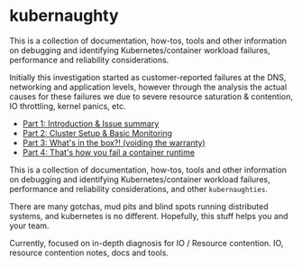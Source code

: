 # kubernaughty

This is a collection of documentation, how-tos, tools and other information on
debugging and identifying Kubernetes/container workload failures, performance
and reliability considerations.

Initially this investigation started as customer-reported failures at the DNS, 
networking and application levels, however through the analysis the actual causes
for these failures we due to severe resource saturation & contention, IO throttling, 
kernel panics, etc.




 - [Part 1: Introduction & Issue summary](/docs/part1-introduction-and-problem-description.md)
 - [Part 2: Cluster Setup & Basic Monitoring](/docs/part2-basic-setup.md)
 - [Part 3: What's in the box?! (voiding the warranty)](/docs/part3-whats-in-the-box)
 - [Part 4: That's how you fail a container runtime](/docs/part-4-how-you-kill-a-container-runtime.md)


This is a collection of documentation, how-tos, tools and other information on
debugging and identifying Kubernetes/container workload failures, performance
and reliability considerations, and other `kubernaughties`.

There are many gotchas, mud pits and blind spots running distributed systems,
and kubernetes is no different. Hopefully, this stuff helps you and your
team.

Currently, focused on in-depth diagnosis for IO / Resource contention.
IO, resource contention notes, docs and tools.
<!--stackedit_data:
eyJoaXN0b3J5IjpbMjI5MjU0MTE3XX0=
-->